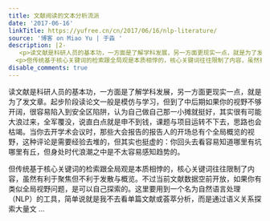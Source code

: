 ```yaml
---
title: 文献阅读的文本分析流派
date: '2017-06-16'
linkTitle: https://yufree.cn/cn/2017/06/16/nlp-literature/
source: '博客 on Miao Yu | 于淼 '
description: |2-
   <p>读文献是科研人员的基本功，一方面是了解学科发展，另一方面更现实一点，就是为了发文章。起步阶段读论文一般是模仿与学习，但到了中后期如果你的视野不够开阔，很容易陷入到安全区陷阱，认为自己做自己那一小摊就挺好，其实很有可能大浪过来，全军覆没，说直白点就是申不到钱，课题与项目运转不下去，思路也会枯竭。当你去开学术会议时，那些大会报告的报告人的开场总有个全局概览的视野，这种评论是需要经验去堆的，但其实也挺虚的：你回头去看容易知道哪里有坑哪里有丘，但身处时代浪潮之中是不太容易感知趋势的。</p>
  <p>但传统基于核心关键词的检索跟全局观是本质相悖的，核心关键词往往限制了内容，虽然有利于聚焦但不利于发散与概览。不过当前文献数据空前开放，如果你有类似全局视野问题，是可以自己探索的。这里要用到一个名为自然语言处理（NLP）的工具，简单说就是我不去看单篇文献或荟萃分析，而是通过语义关系探索大量文 ...
disable_comments: true
---
```

 <p>读文献是科研人员的基本功，一方面是了解学科发展，另一方面更现实一点，就是为了发文章。起步阶段读论文一般是模仿与学习，但到了中后期如果你的视野不够开阔，很容易陷入到安全区陷阱，认为自己做自己那一小摊就挺好，其实很有可能大浪过来，全军覆没，说直白点就是申不到钱，课题与项目运转不下去，思路也会枯竭。当你去开学术会议时，那些大会报告的报告人的开场总有个全局概览的视野，这种评论是需要经验去堆的，但其实也挺虚的：你回头去看容易知道哪里有坑哪里有丘，但身处时代浪潮之中是不太容易感知趋势的。</p>
<p>但传统基于核心关键词的检索跟全局观是本质相悖的，核心关键词往往限制了内容，虽然有利于聚焦但不利于发散与概览。不过当前文献数据空前开放，如果你有类似全局视野问题，是可以自己探索的。这里要用到一个名为自然语言处理（NLP）的工具，简单说就是我不去看单篇文献或荟萃分析，而是通过语义关系探索大量文 ...